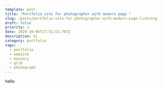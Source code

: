 ```yaml
---
template: post
title: "Portfolio site for photographer with modern page "
slug: /posts/portfolio-site-for-photographer-with-modern-page-listning-and-masonry-grid
draft: false
priority: 1
date: 2020-10-05T17:51:53.707Z
description: hi
category: portfolio
tags:
  - portfolio
  - website
  - masonry
  - grid
  - photograph
---
```

hello